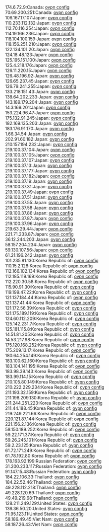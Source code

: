 174.6.72.9:Canada: [ovpn config](vpn/174_6_72_9.ovpn)  
70.69.200.251:Canada: [ovpn config](vpn/70_69_200_251.ovpn)  
106.167.17.107:Japan: [ovpn config](vpn/106_167_17_107.ovpn)  
110.233.112.132:Japan: [ovpn config](vpn/110_233_112_132.ovpn)  
112.70.116.254:Japan: [ovpn config](vpn/112_70_116_254.ovpn)  
114.19.166.236:Japan: [ovpn config](vpn/114_19_166_236.ovpn)  
118.104.100.159:Japan: [ovpn config](vpn/118_104_100_159.ovpn)  
118.156.251.210:Japan: [ovpn config](vpn/118_156_251_210.ovpn)  
122.134.101.20:Japan: [ovpn config](vpn/122_134_101_20.ovpn)  
124.18.48.123:Japan: [ovpn config](vpn/124_18_48_123.ovpn)  
125.195.151.100:Japan: [ovpn config](vpn/125_195_151_100.ovpn)  
125.4.218.176:Japan: [ovpn config](vpn/125_4_218_176.ovpn)  
126.11.220.15:Japan: [ovpn config](vpn/126_11_220_15.ovpn)  
126.48.196.92:Japan: [ovpn config](vpn/126_48_196_92.ovpn)  
126.65.237.45:Japan: [ovpn config](vpn/126_65_237_45.ovpn)  
126.79.241.255:Japan: [ovpn config](vpn/126_79_241_255.ovpn)  
133.218.151.43:Japan: [ovpn config](vpn/133_218_151_43.ovpn)  
138.64.202.233:Japan: [ovpn config](vpn/138_64_202_233.ovpn)  
143.189.179.204:Japan: [ovpn config](vpn/143_189_179_204.ovpn)  
14.3.169.201:Japan: [ovpn config](vpn/14_3_169_201.ovpn)  
153.224.96.47:Japan: [ovpn config](vpn/153_224_96_47.ovpn)  
175.132.91.245:Japan: [ovpn config](vpn/175_132_91_245.ovpn)  
182.169.135.203:Japan: [ovpn config](vpn/182_169_135_203.ovpn)  
183.176.91.170:Japan: [ovpn config](vpn/183_176_91_170.ovpn)  
1.66.34.54:Japan: [ovpn config](vpn/1_66_34_54.ovpn)  
202.91.60.182:Japan: [ovpn config](vpn/202_91_60_182.ovpn)  
210.157.194.232:Japan: [ovpn config](vpn/210_157_194_232.ovpn)  
219.100.37.104:Japan: [ovpn config](vpn/219_100_37_104.ovpn)  
219.100.37.105:Japan: [ovpn config](vpn/219_100_37_105.ovpn)  
219.100.37.107:Japan: [ovpn config](vpn/219_100_37_107.ovpn)  
219.100.37.13:Japan: [ovpn config](vpn/219_100_37_13.ovpn)  
219.100.37.177:Japan: [ovpn config](vpn/219_100_37_177.ovpn)  
219.100.37.182:Japan: [ovpn config](vpn/219_100_37_182.ovpn)  
219.100.37.19:Japan: [ovpn config](vpn/219_100_37_19.ovpn)  
219.100.37.31:Japan: [ovpn config](vpn/219_100_37_31.ovpn)  
219.100.37.49:Japan: [ovpn config](vpn/219_100_37_49.ovpn)  
219.100.37.51:Japan: [ovpn config](vpn/219_100_37_51.ovpn)  
219.100.37.55:Japan: [ovpn config](vpn/219_100_37_55.ovpn)  
219.100.37.58:Japan: [ovpn config](vpn/219_100_37_58.ovpn)  
219.100.37.86:Japan: [ovpn config](vpn/219_100_37_86.ovpn)  
219.100.37.87:Japan: [ovpn config](vpn/219_100_37_87.ovpn)  
219.100.37.96:Japan: [ovpn config](vpn/219_100_37_96.ovpn)  
219.63.29.44:Japan: [ovpn config](vpn/219_63_29_44.ovpn)  
221.71.233.87:Japan: [ovpn config](vpn/221_71_233_87.ovpn)  
36.12.244.203:Japan: [ovpn config](vpn/36_12_244_203.ovpn)  
58.157.204.234:Japan: [ovpn config](vpn/58_157_204_234.ovpn)  
59.130.107.56:Japan: [ovpn config](vpn/59_130_107_56.ovpn)  
61.21.196.242:Japan: [ovpn config](vpn/61_21_196_242.ovpn)  
101.235.81.130:Korea Republic of: [ovpn config](vpn/101_235_81_130.ovpn)  
110.15.2.128:Korea Republic of: [ovpn config](vpn/110_15_2_128.ovpn)  
112.166.102.134:Korea Republic of: [ovpn config](vpn/112_166_102_134.ovpn)  
112.185.119.169:Korea Republic of: [ovpn config](vpn/112_185_119_169.ovpn)  
112.220.30.58:Korea Republic of: [ovpn config](vpn/112_220_30_58.ovpn)  
115.90.91.30:Korea Republic of: [ovpn config](vpn/115_90_91_30.ovpn)  
119.199.47.22:Korea Republic of: [ovpn config](vpn/119_199_47_22.ovpn)  
121.137.184.44:Korea Republic of: [ovpn config](vpn/121_137_184_44.ovpn)  
121.137.41.44:Korea Republic of: [ovpn config](vpn/121_137_41_44.ovpn)  
121.172.56.39:Korea Republic of: [ovpn config](vpn/121_172_56_39.ovpn)  
121.175.189.119:Korea Republic of: [ovpn config](vpn/121_175_189_119.ovpn)  
124.60.112.209:Korea Republic of: [ovpn config](vpn/124_60_112_209.ovpn)  
125.142.231.7:Korea Republic of: [ovpn config](vpn/125_142_231_7.ovpn)  
125.181.115.8:Korea Republic of: [ovpn config](vpn/125_181_115_8.ovpn)  
14.51.81.205:Korea Republic of: [ovpn config](vpn/14_51_81_205.ovpn)  
14.53.217.98:Korea Republic of: [ovpn config](vpn/14_53_217_98.ovpn)  
175.120.168.252:Korea Republic of: [ovpn config](vpn/175_120_168_252.ovpn)  
175.209.13.17:Korea Republic of: [ovpn config](vpn/175_209_13_17.ovpn)  
180.64.254.149:Korea Republic of: [ovpn config](vpn/180_64_254_149.ovpn)  
183.100.62.160:Korea Republic of: [ovpn config](vpn/183_100_62_160.ovpn)  
183.104.141.195:Korea Republic of: [ovpn config](vpn/183_104_141_195.ovpn)  
183.98.39.143:Korea Republic of: [ovpn config](vpn/183_98_39_143.ovpn)  
183.99.114.15:Korea Republic of: [ovpn config](vpn/183_99_114_15.ovpn)  
210.105.80.149:Korea Republic of: [ovpn config](vpn/210_105_80_149.ovpn)  
210.222.229.234:Korea Republic of: [ovpn config](vpn/210_222_229_234.ovpn)  
211.193.32.159:Korea Republic of: [ovpn config](vpn/211_193_32_159.ovpn)  
211.198.209.130:Korea Republic of: [ovpn config](vpn/211_198_209_130.ovpn)  
211.244.251.223:Korea Republic of: [ovpn config](vpn/211_244_251_223.ovpn)  
211.44.188.45:Korea Republic of: [ovpn config](vpn/211_44_188_45.ovpn)  
219.249.221.66:Korea Republic of: [ovpn config](vpn/219_249_221_66.ovpn)  
220.121.87.144:Korea Republic of: [ovpn config](vpn/220_121_87_144.ovpn)  
221.156.2.136:Korea Republic of: [ovpn config](vpn/221_156_2_136.ovpn)  
58.150.189.252:Korea Republic of: [ovpn config](vpn/58_150_189_252.ovpn)  
59.22.171.37:Korea Republic of: [ovpn config](vpn/59_22_171_37.ovpn)  
59.26.245.101:Korea Republic of: [ovpn config](vpn/59_26_245_101.ovpn)  
59.2.23.125:Korea Republic of: [ovpn config](vpn/59_2_23_125.ovpn)  
61.72.171.249:Korea Republic of: [ovpn config](vpn/61_72_171_249.ovpn)  
61.78.192.80:Korea Republic of: [ovpn config](vpn/61_78_192_80.ovpn)  
178.163.92.199:Russian Federation: [ovpn config](vpn/178_163_92_199.ovpn)  
31.200.233.117:Russian Federation: [ovpn config](vpn/31_200_233_117.ovpn)  
91.147.15.48:Russian Federation: [ovpn config](vpn/91_147_15_48.ovpn)  
184.22.106.33:Thailand: [ovpn config](vpn/184_22_106_33.ovpn)  
184.22.52.46:Thailand: [ovpn config](vpn/184_22_52_46.ovpn)  
49.228.112.218:Thailand: [ovpn config](vpn/49_228_112_218.ovpn)  
49.228.120.69:Thailand: [ovpn config](vpn/49_228_120_69.ovpn)  
49.49.219.68:Thailand: [ovpn config](vpn/49_49_219_68.ovpn)  
128.211.249.129:United States: [ovpn config](vpn/128_211_249_129.ovpn)  
136.36.50.20:United States: [ovpn config](vpn/136_36_50_20.ovpn)  
71.95.123.11:United States: [ovpn config](vpn/71_95_123_11.ovpn)  
58.186.49.45:Viet Nam: [ovpn config](vpn/58_186_49_45.ovpn)  
58.187.26.43:Viet Nam: [ovpn config](vpn/58_187_26_43.ovpn)  
